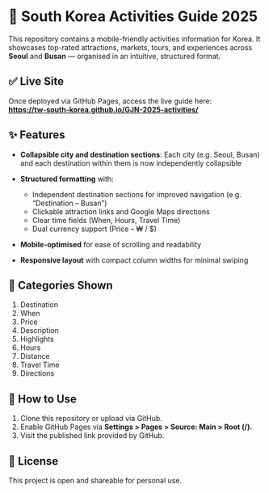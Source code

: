 # 🎎 South Korea Activities Guide 2025

This repository contains a mobile-friendly activities information for Korea.
It showcases top-rated attractions, markets, tours, and experiences across **Seoul** and **Busan** — organised in an intuitive, structured format.

## ✅ Live Site

Once deployed via GitHub Pages, access the live guide here:  
**https://tw-south-korea.github.io/GJN-2025-activities/**

## ✨ Features

* **Collapsible city and destination sections**: Each city (e.g. Seoul, Busan) and each destination within them is now independently collapsible
* **Structured formatting** with:

  * Independent destination sections for improved navigation (e.g. “Destination – Busan”)
  * Clickable attraction links and Google Maps directions
  * Clear time fields (When, Hours, Travel Time)
  * Dual currency support (Price – ₩ / $)

* **Mobile-optimised** for ease of scrolling and readability
* **Responsive layout** with compact column widths for minimal swiping

## 🧭 Categories Shown

1. Destination
2. When
3. Price
4. Description
5. Highlights
6. Hours
7. Distance
8. Travel Time
9. Directions

## 🔧 How to Use

1. Clone this repository or upload via GitHub.
2. Enable GitHub Pages via **Settings > Pages > Source: Main > Root (/).**
3. Visit the published link provided by GitHub.

## 📄 License

This project is open and shareable for personal use.

